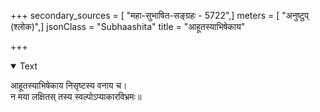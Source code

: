 +++
secondary_sources = [ "महा-सुभाषित-सङ्ग्रहः - 5722",]
meters = [ "अनुष्टुप् (श्लोक)",]
jsonClass = "Subhaashita"
title = "आहूतस्याभिषेकाय"

+++

<details open><summary>Text</summary>

आहूतस्याभिषेकाय निसृष्टस्य वनाय च।  
न मया लक्षितस् तस्य स्वल्पोऽप्याकारविभ्रमः॥
</details>
